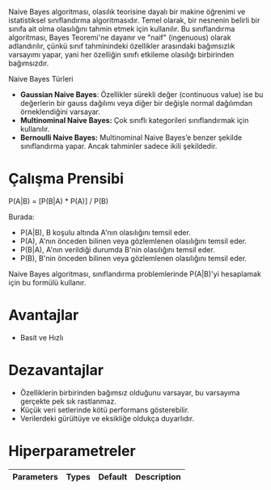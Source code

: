 Naive Bayes algoritması, olasılık teorisine dayalı bir makine öğrenimi ve istatistiksel sınıflandırma algoritmasıdır. Temel olarak, bir nesnenin belirli bir sınıfa ait olma olasılığını tahmin etmek için kullanılır. Bu sınıflandırma algoritması, Bayes Teoremi'ne dayanır ve "naif" (ingenuous) olarak adlandırılır, çünkü sınıf tahminindeki özellikler arasındaki bağımsızlık varsayımı yapar, yani her özelliğin sınıfı etkileme olasılığı birbirinden bağımsızdır.

Naive Bayes Türleri

- **Gaussian Naive Bayes**: Özellikler sürekli değer (continuous value) ise bu değerlerin bir gauss dağılımı veya diğer bir değişle normal dağılımdan örneklendiğini varsayar.
- **Multinominal Naive Bayes:** Çok sınıflı kategorileri sınıflandırmak için kullanılır.
- **Bernoulli Naive Bayes:** Multinominal Naive Bayes’e benzer şekilde sınıflandırma yapar. Ancak tahminler sadece ikili şekildedir.
# Çalışma Prensibi

P(A|B) = \[P(B|A) * P(A)] / P(B)

Burada:

- P(A|B), B koşulu altında A'nın olasılığını temsil eder.
- P(A), A'nın önceden bilinen veya gözlemlenen olasılığını temsil eder.
- P(B|A), A'nın verildiği durumda B'nin olasılığını temsil eder.
- P(B), B'nin önceden bilinen veya gözlemlenen olasılığını temsil eder.

Naive Bayes algoritması, sınıflandırma problemlerinde P(A|B)'yi hesaplamak için bu formülü kullanır.
# Avantajlar
- Basit ve Hızlı
# Dezavantajlar
- Özelliklerin birbirinden bağımsız olduğunu varsayar, bu varsayıma gerçekte pek sık rastlanmaz.
- Küçük veri setlerinde kötü performans gösterebilir.
- Verilerdeki gürültüye ve eksikliğe oldukça duyarlıdır.
# Hiperparametreler

| Parameters | Types | Default | Description |
| - | - | - | - |
